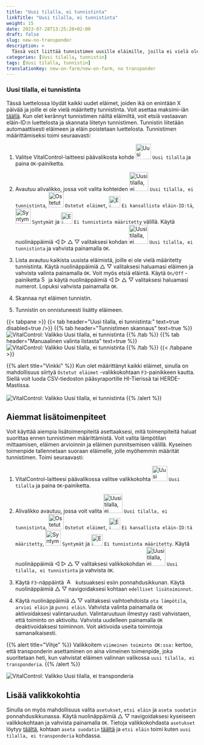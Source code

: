 ```yaml
---
title: "Uusi tilalla, ei tunnistinta"
linkTitle: "Uusi tilalla, ei tunnistinta"
weight: 15
date: 2023-07-28T13:25:28+02:00
draft: false
slug: new-no-transponder
description: >
  Tässä voit liittää tunnistimen uusille eläimille, joilla ei vielä ole tunnistinta.
categories: [Uusi tilalla, tunnistin]
tags: [Uusi tilalla, tunnistin]
translationKey: new-on-farm/new-on-farm, no transponder
---
```

### Uusi tilalla, ei tunnistinta

Tässä luettelossa löydät kaikki uudet eläimet, joiden ikä on enintään X päivää ja joille ei ole vielä määritetty tunnistinta. Voit asettaa maksimi-iän [täällä](/fi/docs/settings/animal-registration/#set-default-values). Kun olet kerännyt tunnistimen näiltä eläimiltä, voit etsiä vastaavan eläin-ID:n luettelosta ja skannata liitetyn tunnistimen. Tunnistin liitetään automaattisesti eläimeen ja eläin poistetaan luettelosta. Tunnistimen määrittämiseksi toimi seuraavasti:

1. Valitse VitalControl-laitteesi päävalikosta kohde <img src="/icons/main/new-on-farm.svg" width="40" align="bottom" alt="Uusi tilalla" /> `Uusi tilalla` ja paina `OK`-painiketta.

2. Avautuu alivalikko, jossa voit valita kohteiden <img src="/icons/registration/new-on-farm-no-transponder.svg" width="50" align="bottom" alt="Uusi tilalla, ei tunnistinta" /> `Uusi tilalla, ei tunnistinta`, <img src="/icons/main/new-on-farm.svg" width="40" align="bottom" alt="Ostetut eläimet" /> `Ostetut eläimet`, <img src="/icons/registration/no-eartag-number.svg" width="30" align="bottom" alt="Ei kansallista eläin-ID:tä" /> `Ei kansallista eläin-ID:tä`, <img src="/icons/main/births.svg" width="40" align="bottom" alt="Syntymät" /> `Syntymät` ja <img src="/icons/registration/no-transponder.svg" width="30" align="bottom" alt="Ei tunnistinta määritetty" /> `Ei tunnistinta määritetty` välillä. Käytä nuolinäppäimiä ◁ ▷ △ ▽ valitaksesi kohdan <img src="/icons/registration/new-on-farm-no-transponder.svg" width="50" align="bottom" alt="Uusi tilalla, ei tunnistinta" /> `Uusi tilalla, ei tunnistinta` ja vahvista painamalla `OK`.

3. Lista avautuu kaikista uusista eläimistä, joille ei ole vielä määritetty tunnistinta. Käytä nuolinäppäimiä △ ▽ valitaksesi haluamasi eläimen ja vahvista valinta painamalla `OK`. Voit myös etsiä eläintä. Käytä `On/Off` -painiketta <img src="/icons/footer/search.svg" width="15" align="bottom" alt="Search" /> ja käytä nuolinäppäimiä ◁ ▷ △ ▽ valitaksesi haluamasi numerot. Lopuksi vahvista painamalla `OK`.

4. Skannaa nyt eläimen tunnistin.

5. Tunnistin on onnistuneesti lisätty eläimeen.

{{< tabpane >}}
{{< tab header="Uusi tilalla, ei tunnistinta:" text=true disabled=true />}}
{{% tab header="Tunnistimen skannaus" text=true %}}
![VitalControl: Valikko Uusi tilalla, ei tunnistinta](../images/notransponder-scan.png "Uusi tilalla, ei tunnistinta")
{{% /tab %}}
{{% tab header="Manuaalinen valinta listasta" text=true %}}
![VitalControl: Valikko Uusi tilalla, ei tunnistinta](../images/notransponder.png "Uusi tilalla, ei tunnistinta")
{{% /tab %}}
{{< /tabpane >}}

{{% alert title="Vinkki" %}}
Kun olet määrittänyt kaikki eläimet, sinulla on mahdollisuus siirtyä `Ostetut eläimet` -valikkokohtaan `F3`-painikkeen kautta. Siellä voit luoda CSV-tiedoston pääsyraportille HI-Tierissä tai HERDE-Mastissa. <br/>
<br/>
![VitalControl: Valikko Uusi tilalla, ei tunnistinta](../images/redirect.png "Uudelleenohjaus")
{{% /alert %}}

## Aiemmat lisätoimenpiteet

Voit käyttää aiempia lisätoimenpiteitä asettaaksesi, mitä toimenpiteitä haluat suorittaa ennen tunnistimen määrittämistä. Voit valita lämpötilan mittaamisen, eläimen arvioinnin ja eläimen punnitsemisen välillä. Kyseinen toimenpide tallennetaan suoraan eläimelle, jolle myöhemmin määrität tunnistimen. Toimi seuraavasti:

1. VitalControl-laitteesi päävalikossa valitse valikkokohta <img src="/icons/main/new-on-farm.svg" width="40" align="bottom" alt="Uusi tilalla" /> `Uusi tilalla` ja paina `OK`-painiketta.

2. Alivalikko avautuu, jossa voit valita <img src="/icons/registration/new-on-farm-no-transponder.svg" width="50" align="bottom" alt="Uusi tilalla, ei tunnistinta" /> `Uusi tilalla, ei tunnistinta`, <img src="/icons/main/new-on-farm.svg" width="40" align="bottom" alt="Ostetut eläimet" /> `Ostetut eläimet`, <img src="/icons/registration/no-eartag-number.svg" width="30" align="bottom" alt="Ei kansallista eläin-ID:tä" /> `Ei kansallista eläin-ID:tä määritetty`, <img src="/icons/main/births.svg" width="40" align="bottom" alt="Syntymät" /> `Syntymät` ja <img src="/icons/registration/no-transponder.svg" width="30" align="bottom" alt="Ei tunnistinta määritetty" /> `Ei tunnistinta määritetty`. Käytä nuolinäppäimiä ◁ ▷ △ ▽ valitaksesi valikkokohdan <img src="/icons/registration/new-on-farm-no-transponder.svg" width="50" align="bottom" alt="Uusi tilalla, ei tunnistinta" /> `Uusi tilalla, ei tunnistinta` ja vahvista `OK`.

3. Käytä `F3`-näppäintä &nbsp;<img src="/icons/footer/open-popup.svg" width="15" align="bottom" alt="Aufruf Popup" />&nbsp; kutsuaksesi esiin ponnahdusikkunan. Käytä nuolinäppäimiä △ ▽ navigoidaksesi kohtaan `edelliset lisätoiminnot`.

4. Käytä nuolinäppäimiä △ ▽ valitaksesi vaihtoehdoista `ota lämpötila`, `arvioi eläin` ja `punni eläin`. Vahvista valinta painamalla `OK` aktivoidaksesi valintaruudun. Valintaruutuun ilmestyy rasti vahvistaen, että toiminto on aktivoitu. Vahvista uudelleen painamalla `OK` deaktivoidaksesi toiminnon. Voit aktivoida useita toimintoja samanaikaisesti.

{{% alert title="Vihje" %}}
Valikkoitem `viimeinen toiminto OK:ssa:` kertoo, että transponderin asettaminen on aina viimeinen toimenpide, joka suoritetaan heti, kun vahvistat eläimen valinnan valikossa `uusi tilalla, ei transponderia`.
{{% /alert %}}

![VitalControl: Valikko Uusi tilalla, ei transponderia](../images/actions.png "Lisätoiminnot")

## Lisää valikkokohtia

Sinulla on myös mahdollisuus valita `asetukset`, `etsi eläin` ja `aseta suodatin` ponnahdusikkunassa. Käytä nuolinäppäimiä △ ▽ navigoidaksesi kyseiseen valikkokohtaan ja vahvista painamalla `OK`. Tietoja valikkokohdasta `asetukset` löytyy [täältä](/fi/docs/settings/animal-registration/#set-default-values), kohtaan `aseta suodatin` [täältä](/fi/docs/filter/) ja `etsi eläin` toimi kuten `uusi tilalla, ei transponderia` kohdassa. 
